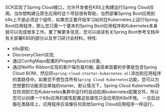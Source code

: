 SCK实现了Spring Cloud接口，允许开发者在K8S上构建运行Spring Cloud应用。当你想构建云原生应用时这个项目很有帮助，当然部署Spring Boot应用到k8s上不是必须这个组件，如果您正要开始学习如何在Kubernetes上运行Spring Boot应用程序，那么您只需一个基本的Spring Boot应用程序和Kubernetes本身就可以完成很多工作。要了解更多信息，您可以阅读有关Spring Boot参考文档中有关部署K8S的部分以及学习研讨会材料。特性:
- k8s感知;
- DiscoveryClient实现;
- 通过ConfigMaps配置的PropertySource对象;
- 通过Netflix Ribbon实现的客户端负载均衡;
最简单首要的步骤是包含Spring Cloud BOM，然后将`spring-cloud-starter-kubernetes-all`添加到应用程序的类路径中。如果您不想包含所有`Spring Cloud Kubernetes`功能，您可以为您想要的功能添加单独的starter。默认情况下，Spring Cloud Kubernetes将在检测到它在Kubernetes集群中运行时自动启用kubernetes配置文件。所以您可以创建一个K8s应用的属性配置这些属性只会应用到K8s环境。 一旦启动器在类路径上，应用程序应该像任何其他Spring Cloud应用程序一样运行。
